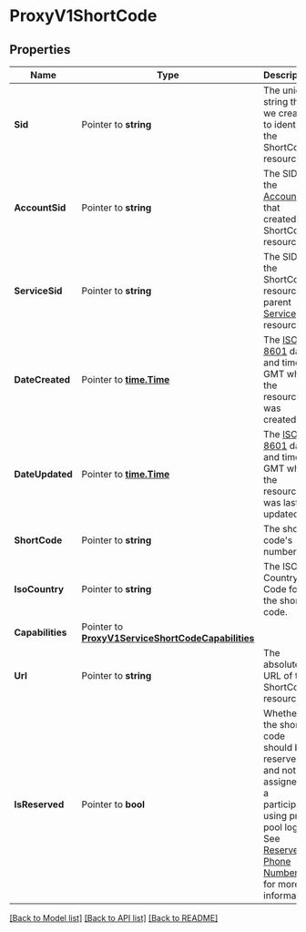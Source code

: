 # ProxyV1ShortCode

## Properties

Name | Type | Description | Notes
------------ | ------------- | ------------- | -------------
**Sid** | Pointer to **string** | The unique string that we created to identify the ShortCode resource. |
**AccountSid** | Pointer to **string** | The SID of the [Account](https://www.twilio.com/docs/iam/api/account) that created the ShortCode resource. |
**ServiceSid** | Pointer to **string** | The SID of the ShortCode resource's parent [Service](https://www.twilio.com/docs/proxy/api/service) resource. |
**DateCreated** | Pointer to [**time.Time**](time.Time.md) | The [ISO 8601](https://en.wikipedia.org/wiki/ISO_8601) date and time in GMT when the resource was created. |
**DateUpdated** | Pointer to [**time.Time**](time.Time.md) | The [ISO 8601](https://en.wikipedia.org/wiki/ISO_8601) date and time in GMT when the resource was last updated. |
**ShortCode** | Pointer to **string** | The short code's number. |
**IsoCountry** | Pointer to **string** | The ISO Country Code for the short code. |
**Capabilities** | Pointer to [**ProxyV1ServiceShortCodeCapabilities**](ProxyV1ServiceShortCodeCapabilities.md) |  |
**Url** | Pointer to **string** | The absolute URL of the ShortCode resource. |
**IsReserved** | Pointer to **bool** | Whether the short code should be reserved and not be assigned to a participant using proxy pool logic. See [Reserved Phone Numbers](https://www.twilio.com/docs/proxy/reserved-phone-numbers) for more information. |

[[Back to Model list]](../README.md#documentation-for-models) [[Back to API list]](../README.md#documentation-for-api-endpoints) [[Back to README]](../README.md)


